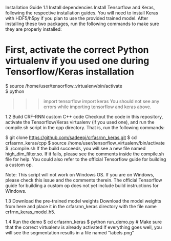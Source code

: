 Installation Guide
1.1 Install dependencies
Install Tensorflow and Keras, following the respective installation guides. You will need to install Keras with HDF5/h5py if you plan to use the provided trained model. After installing these two packages, run the following commands to make sure they are properly installed:

# First, activate the correct Python virtualenv if you used one during Tensorflow/Keras installation
$ source /home/user/tensorflow_virtualenv/bin/activate  
$ python
>>> import tensorflow
>>> import keras
You should not see any errors while importing tensorflow and keras above.

1.2 Build CRF-RNN custom C++ code
Checkout the code in this repository, activate the Tensorflow/Keras virtualenv (if you used one), and run the compile.sh script in the cpp directory. That is, run the following commands:

$ git clone https://github.com/sadeepj/crfasrnn_keras.git
$ cd crfasrnn_keras/cpp
$ source /home/user/tensorflow_virtualenv/bin/activate
$ ./compile.sh
If the build succeeds, you will see a new file named high_dim_filter.so. If it fails, please see the comments inside the compile.sh file for help. You could also refer to the official Tensorflow guide for building a custom op.

Note: This script will not work on Windows OS. If you are on Windows, please check this issue and the comments therein. The official Tensorflow guide for building a custom op does not yet include build instructions for Windows.

1.3 Download the pre-trained model weights
Download the model weights from here and place it in the crfasrnn_keras directory with the file name crfrnn_keras_model.h5.

1.4 Run the demo
$ cd crfasrnn_keras
$ python run_demo.py  # Make sure that the correct virtualenv is already activated
If everything goes well, you will see the segmentation results in a file named "labels.png"
